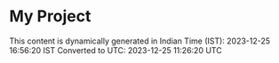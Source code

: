 # My Project

This content is dynamically generated in Indian Time (IST): 2023-12-25 16:56:20 IST
Converted to UTC: 2023-12-25 11:26:20 UTC
